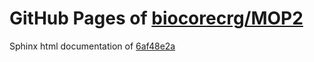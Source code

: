 GitHub Pages of [biocorecrg/MOP2](https://github.com/biocorecrg/MOP2.git)
===
Sphinx html documentation of [6af48e2a](https://github.com/biocorecrg/MOP2/tree/6af48e2ab287d203d46c4967f5e9441339a33460)
